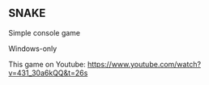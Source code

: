<h2>SNAKE</h2>

Simple console game

Windows-only

This game on Youtube: https://www.youtube.com/watch?v=431_30a6kQQ&t=26s
